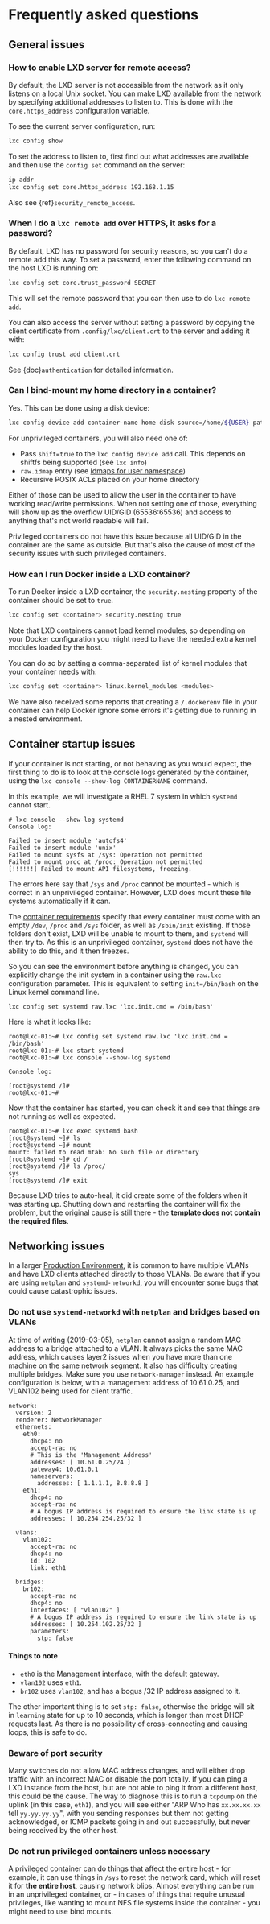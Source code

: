 # Frequently asked questions

## General issues

### How to enable LXD server for remote access?

By default, the LXD server is not accessible from the network as it only listens
on a local Unix socket. You can make LXD available from the network by specifying
additional addresses to listen to. This is done with the `core.https_address`
configuration variable.

To see the current server configuration, run:

```bash
lxc config show
```

To set the address to listen to, first find out what addresses are available and
then use the `config set` command on the server:

```bash
ip addr
lxc config set core.https_address 192.168.1.15
```

Also see {ref}`security_remote_access`.

### When I do a `lxc remote add` over HTTPS, it asks for a password?

By default, LXD has no password for security reasons, so you can't do a remote
add this way. To set a password, enter the following command on the host LXD is
running on:

```bash
lxc config set core.trust_password SECRET
```

This will set the remote password that you can then use to do `lxc remote add`.

You can also access the server without setting a password by copying the client
certificate from `.config/lxc/client.crt` to the server and adding it with:

```bash
lxc config trust add client.crt
```

See {doc}`authentication` for detailed information.

### Can I bind-mount my home directory in a container?

Yes. This can be done using a disk device:

```bash
lxc config device add container-name home disk source=/home/${USER} path=/home/ubuntu
```

For unprivileged containers, you will also need one of:

- Pass `shift=true` to the `lxc config device add` call. This depends on shiftfs being supported (see `lxc info`)
- `raw.idmap` entry (see [Idmaps for user namespace](userns-idmap.md))
- Recursive POSIX ACLs placed on your home directory

Either of those can be used to allow the user in the container to have working read/write permissions.
When not setting one of those, everything will show up as the overflow UID/GID (65536:65536)
and access to anything that's not world readable will fail.

Privileged containers do not have this issue because all UID/GID in the container are the same as outside.
But that's also the cause of most of the security issues with such privileged containers.

### How can I run Docker inside a LXD container?

To run Docker inside a LXD container, the `security.nesting` property of the container should be set to `true`.

```bash
lxc config set <container> security.nesting true
```

Note that LXD containers cannot load kernel modules, so depending on your
Docker configuration you might need to have the needed extra kernel modules
loaded by the host.

You can do so by setting a comma-separated list of kernel modules that your container needs with:

```bash
lxc config set <container> linux.kernel_modules <modules>
```

We have also received some reports that creating a `/.dockerenv` file in your
container can help Docker ignore some errors it's getting due to running in a
nested environment.

## Container startup issues

If your container is not starting, or not behaving as you would expect,
the first thing to do is to look at the console logs generated by the
container, using the `lxc console --show-log CONTAINERNAME` command.

In this example, we will investigate a RHEL 7 system in which `systemd`
cannot start.

    # lxc console --show-log systemd
    Console log:

    Failed to insert module 'autofs4'
    Failed to insert module 'unix'
    Failed to mount sysfs at /sys: Operation not permitted
    Failed to mount proc at /proc: Operation not permitted
    [!!!!!!] Failed to mount API filesystems, freezing.

The errors here say that `/sys` and `/proc` cannot be mounted - which is
correct in an unprivileged container.  However, LXD does mount these
file systems automatically if it can.

The [container requirements](container-environment.md) specify that
every container must come with an empty `/dev`, `/proc` and `/sys`
folder, as well as `/sbin/init` existing.  If those folders don't
exist, LXD will be unable to mount to them, and `systemd` will then
try to. As this is an unprivileged container, `systemd` does not have
the ability to do this, and it then freezes.

So you can see the environment before anything is changed, you can
explicitly change the init system in a container using the `raw.lxc` configuration
parameter.  This is equivalent to setting `init=/bin/bash` on the Linux
kernel command line.

    lxc config set systemd raw.lxc 'lxc.init.cmd = /bin/bash'

Here is what it looks like:

    root@lxc-01:~# lxc config set systemd raw.lxc 'lxc.init.cmd = /bin/bash'
    root@lxc-01:~# lxc start systemd
    root@lxc-01:~# lxc console --show-log systemd

    Console log:

    [root@systemd /]#
    root@lxc-01:~#

Now that the container has started, you can check it and see that things are
not running as well as expected.

    root@lxc-01:~# lxc exec systemd bash
    [root@systemd ~]# ls
    [root@systemd ~]# mount
    mount: failed to read mtab: No such file or directory
    [root@systemd ~]# cd /
    [root@systemd /]# ls /proc/
    sys
    [root@systemd /]# exit

Because LXD tries to auto-heal, it did create some of the folders when it was
starting up. Shutting down and restarting the container will fix the problem, but
the original cause is still there - the **template does not contain the required
files**.

## Networking issues

In a larger [Production Environment](performance-tuning), it is common to have
multiple VLANs and have LXD clients attached directly to those VLANs. Be aware that
if you are using `netplan` and `systemd-networkd`, you will encounter some bugs that
could cause catastrophic issues.

### Do not use `systemd-networkd` with `netplan` and bridges based on VLANs

At time of writing (2019-03-05), `netplan` cannot assign a random MAC address to
a bridge attached to a VLAN. It always picks the same MAC address, which causes
layer2 issues when you have more than one machine on the same network segment.
It also has difficulty creating multiple bridges.  Make sure you use
`network-manager` instead. An example configuration is below, with a management
address of 10.61.0.25, and VLAN102 being used for client traffic.

    network:
      version: 2
      renderer: NetworkManager
      ethernets:
        eth0:
          dhcp4: no
          accept-ra: no
          # This is the 'Management Address'
          addresses: [ 10.61.0.25/24 ]
          gateway4: 10.61.0.1
          nameservers:
            addresses: [ 1.1.1.1, 8.8.8.8 ]
        eth1:
          dhcp4: no
          accept-ra: no
          # A bogus IP address is required to ensure the link state is up
          addresses: [ 10.254.254.25/32 ]

      vlans:
        vlan102:
          accept-ra: no
          dhcp4: no
          id: 102
          link: eth1

      bridges:
        br102:
          accept-ra: no
          dhcp4: no
          interfaces: [ "vlan102" ]
          # A bogus IP address is required to ensure the link state is up
          addresses: [ 10.254.102.25/32 ]
          parameters:
            stp: false

#### Things to note

- `eth0` is the Management interface, with the default gateway.
- `vlan102` uses `eth1`.
- `br102` uses `vlan102`, and has a bogus /32 IP address assigned to it.

The other important thing is to set `stp: false`, otherwise the bridge will sit
in `learning` state for up to 10 seconds, which is longer than most DHCP requests
last. As there is no possibility of cross-connecting and causing loops, this is
safe to do.

### Beware of port security

Many switches do not allow MAC address changes, and will either drop traffic
with an incorrect MAC or disable the port totally. If you can ping a LXD instance
from the host, but are not able to ping it from a different host, this could be
the cause.  The way to diagnose this is to run a `tcpdump` on the uplink (in this case,
`eth1`), and you will see either "ARP Who has `xx.xx.xx.xx` tell `yy.yy.yy.yy`", with you
sending responses but them not getting acknowledged, or ICMP packets going in and
out successfully, but never being received by the other host.

### Do not run privileged containers unless necessary

A privileged container can do things that affect the entire host - for example, it
can use things in `/sys` to reset the network card, which will reset it for **the entire
host**, causing network blips. Almost everything can be run in an unprivileged container,
or - in cases of things that require unusual privileges, like wanting to mount NFS
file systems inside the container - you might need to use bind mounts.

